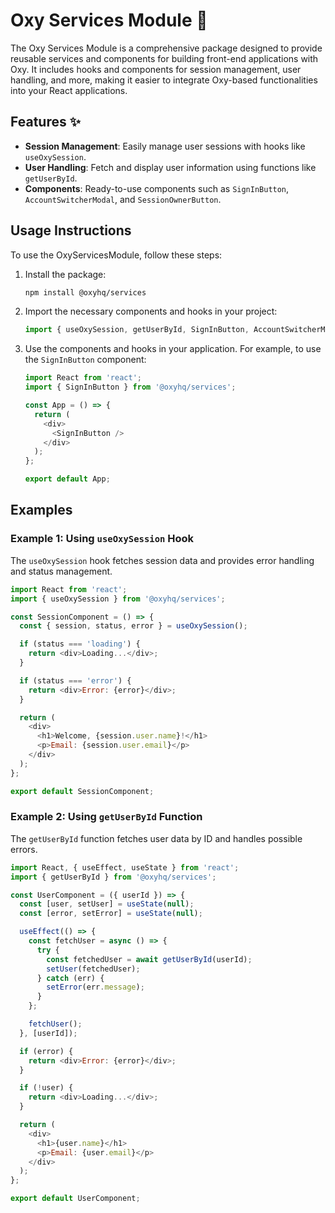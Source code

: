 # Oxy Services Module 🚀

The Oxy Services Module is a comprehensive package designed to provide reusable services and components for building front-end applications with Oxy. It includes hooks and components for session management, user handling, and more, making it easier to integrate Oxy-based functionalities into your React applications.

## Features ✨
- **Session Management**: Easily manage user sessions with hooks like `useOxySession`.
- **User Handling**: Fetch and display user information using functions like `getUserById`.
- **Components**: Ready-to-use components such as `SignInButton`, `AccountSwitcherModal`, and `SessionOwnerButton`.

## Usage Instructions

To use the OxyServicesModule, follow these steps:

1. Install the package:
   ```bash
   npm install @oxyhq/services
   ```

2. Import the necessary components and hooks in your project:
   ```javascript
   import { useOxySession, getUserById, SignInButton, AccountSwitcherModal, SessionOwnerButton } from '@oxyhq/services';
   ```

3. Use the components and hooks in your application. For example, to use the `SignInButton` component:
   ```javascript
   import React from 'react';
   import { SignInButton } from '@oxyhq/services';

   const App = () => {
     return (
       <div>
         <SignInButton />
       </div>
     );
   };

   export default App;
   ```

## Examples

### Example 1: Using `useOxySession` Hook

The `useOxySession` hook fetches session data and provides error handling and status management.

```javascript
import React from 'react';
import { useOxySession } from '@oxyhq/services';

const SessionComponent = () => {
  const { session, status, error } = useOxySession();

  if (status === 'loading') {
    return <div>Loading...</div>;
  }

  if (status === 'error') {
    return <div>Error: {error}</div>;
  }

  return (
    <div>
      <h1>Welcome, {session.user.name}!</h1>
      <p>Email: {session.user.email}</p>
    </div>
  );
};

export default SessionComponent;
```

### Example 2: Using `getUserById` Function

The `getUserById` function fetches user data by ID and handles possible errors.

```javascript
import React, { useEffect, useState } from 'react';
import { getUserById } from '@oxyhq/services';

const UserComponent = ({ userId }) => {
  const [user, setUser] = useState(null);
  const [error, setError] = useState(null);

  useEffect(() => {
    const fetchUser = async () => {
      try {
        const fetchedUser = await getUserById(userId);
        setUser(fetchedUser);
      } catch (err) {
        setError(err.message);
      }
    };

    fetchUser();
  }, [userId]);

  if (error) {
    return <div>Error: {error}</div>;
  }

  if (!user) {
    return <div>Loading...</div>;
  }

  return (
    <div>
      <h1>{user.name}</h1>
      <p>Email: {user.email}</p>
    </div>
  );
};

export default UserComponent;
```
